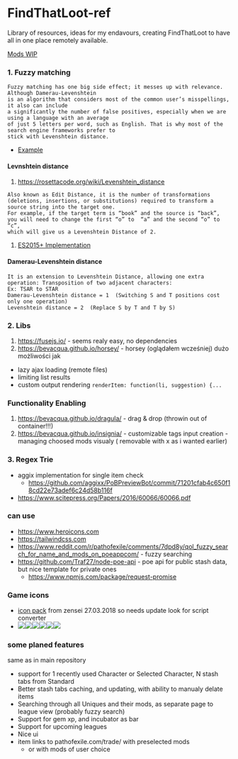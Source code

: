 # FindThatLoot-ref
Library of resources, ideas for my endavours, creating FindThatLoot to have all in one place remotely available.


[Mods WIP](https://github.com/Traf27/FindThatLoot-ref/blob/master/mods/README.md)

### 1. Fuzzy matching
```
Fuzzy matching has one big side effect; it messes up with relevance. Although Damerau-Levenshtein 
is an algorithm that considers most of the common user’s misspellings, it also can include 
a significantly the number of false positives, especially when we are using a language with an average
of just 5 letters per word, such as English. That is why most of the search engine frameworks prefer to
stick with Levenshtein distance. 
```
- [Example](https://blog.couchbase.com/fuzzy-matching/)

#### Levnshtein distance 
1. https://rosettacode.org/wiki/Levenshtein_distance 
```
Also known as Edit Distance, it is the number of transformations 
(deletions, insertions, or substitutions) required to transform a source string into the target one.
For example, if the target term is “book” and the source is “back”, 
you will need to change the first “o” to  “a” and the second “o” to “c”, 
which will give us a Levenshtein Distance of 2.
```
1. [ES2015+ Implementation](https://rosettacode.org/wiki/Levenshtein_distance#ES6)

#### Damerau-Levenshtein distance 
```
It is an extension to Levenshtein Distance, allowing one extra operation: Transposition of two adjacent characters:
Ex: TSAR to STAR
Damerau-Levenshtein distance = 1  (Switching S and T positions cost only one operation)
Levenshtein distance = 2  (Replace S by T and T by S)
```
### 2. Libs
1. https://fusejs.io/ - seems realy easy, no dependencies
1. https://bevacqua.github.io/horsey/ - horsey (oglądałem wcześniej) dużo możliwości jak
  - lazy ajax loading (remote files)
  - limiting list results
  - custom output rendering ```renderItem: function(li, suggestion) {...```
  

### Functionality Enabling
1. https://bevacqua.github.io/dragula/ - drag & drop (throwin out of container!!!)
1. https://bevacqua.github.io/insignia/ - customizable tags input creation - managing choosed mods visualy ( removable with x as i wanted earlier)
### 3. Regex Trie
- aggix implementation for single item check
  - https://github.com/aggixx/PoBPreviewBot/commit/71201cfab4c650f18cd22e73adef6c24d58b116f 
- https://www.scitepress.org/Papers/2016/60066/60066.pdf
### can use
- https://www.heroicons.com
- https://tailwindcss.com
- https://www.reddit.com/r/pathofexile/comments/7dpd8y/qol_fuzzy_search_for_name_and_mods_on_poeappcom/ - fuzzy searching
- https://github.com/Traf27/node-poe-api - poe api for public stash data, but nice template for private ones
  - https://www.npmjs.com/package/request-promise
### Game icons
- [icon pack](https://drive.google.com/file/d/1IrIcZS0F_BplK962mzzIXsgTq2cFHZyQ/view?usp=sharing) from zensei 27.03.2018 so needs update look for script converter
- <img src="https://web.poecdn.com/image/item/popup/elder-symbol.png?1569220365590"><img src="https://web.poecdn.com/image/item/popup/shaper-symbol.png?1569220365594"><img src="https://web.poecdn.com/image/item/popup/crusader-symbol.png"><img src="https://web.poecdn.com/image/item/popup/redeemer-symbol.png"><img src="https://web.poecdn.com/image/item/popup/hunter-symbol.png"><img src="https://web.poecdn.com/image/item/popup/warlord-symbol.png">


### some planed features
same as in main repository
- support for 1 recently used Character or Selected Character, N stash tabs from Standard
- Better stash tabs caching, and updating, with ability to manualy delate items
- Searching through all Uniques and their mods, as separate page to league view (probably fuzzy search)
- Support for gem xp, and incubator as bar 
- Support for upcoming leagues
- Nice ui
- item links to pathofexile.com/trade/ with preselected mods
  - or with mods of user choice
 

